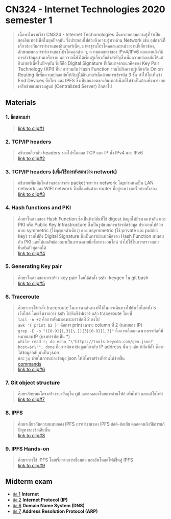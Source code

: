 # CN324 - Internet Technologies 2020 semester 1
> เนื้อหาในรายวิชา CN324 - Internet Techonologies นั้นครอบคลุมความรู้ที่จำเป็นของอินเทอร์เน็ตในยุคปัจจุบัน ซึ่งประกอบไปด้วยถึงความรู้ทางด้าน Network เช่น อุปกรณ์ที่เกี่ยวข้องกับการทำงานของอินเทอร์เน็ต, มาตรฐานโปรโตคอลและหน่วยงานที่เกี่ยวข้อง, ลักษณะและการทำงานของโปรโตคอลต่าง ๆ, ความแตกต่างของ IPv4/IPv6 ตลอดจนถึงวิธีการส่งข้อมูลผ่านเครือข่าย นอกจากนี้ยังได้เรียนรู้เกี่ยวกับสิ่งสำคัญซึ่งเพิ่มความปลอดภัยให้แก่อินเทอร์เน็ตในปัจจุบัน ซึ่งก็คือ Digital Signature ที่เกิดมาจากแนวคิดของ Key Pair Technology (KPI) ที่นำมารวมกับ Hash Function รวมไปถึงความรู้เกี่ยวกับ Onion Routing ที่เพิ่มความปลอดภัยให้กับผู้ใช้อินเทอร์เน็ตด้วยการเข้ารหัส 3 ชั้น ทำให้ไม่เห็นว่า End Devices คือใคร และ IPFS ซึ่งเป็นอนาคตของอินเทอร์เน็ตที่ไม่จำเป็นต้องพึ่งพาระบบเครือข่ายแบบรวมศูนย์ (Centralized Server) อีกต่อไป


## Materials

### 1. ข้อสอบเก่า
> [link to clip#1](https://youtu.be/vAZFbvOROug)

### 2. TCP/IP headers 
> อธิบายเกี่ยวกับ headers ของโปรโตคอล TCP และ IP ทั้ง IPv4 และ IPv6<br>
> [link to clip#2](https://youtu.be/ki53k7tfotc)

### 3. TCP/IP headers (เพิ่มวิธีการส่งระหว่าง network)
> อธิบายเพิ่มเติมในส่วนของการส่ง packet ระหว่าง network โดpกำหนดเป็น LAN network และ WIFI network ซึ่งเชื่อมกันด้วย router ที่อยู่ระหว่างเครือข่ายทั้งสอง <br>
> [link to clip#3](https://youtu.be/7yGRjiYn2CM)

### 4. Hash functions and PKI
> ศึกษาในส่วนของ Hash Function ซึ่งเป็นฟังก์ชันที่ใช้ digest ข้อมูลให้มีขนาดเท่ากัน และ PKI หรือ Public Key Infrastructure ซึ่งเป็นรูปแบบการเข้ารหัสข้อมูล ประกอบไปด้วยแบบ symmetric (ใช้กุญแจตัวเดียว) และ asymmetric (ใช้ private และ public key) รวมไปถึง Digital Signature ซึ่งเป็นการนำแนวคิดของ Hash Function มาผสมกับ PKI และได้ผลลัพธ์ออกมาเป็นการลงลายมือชื่อทางออนไลน์ นำไปใช้ในการตรวจสอบยืนยันตัวบุคคลได้<br>
> [link to clip#4](https://youtu.be/vAZFbvOROug)

### 5. Generating Key pair
> ศึกษาในส่วนของการสร้าง key pair โดยใช้คำสั่ง ssh -keygen ใน git bash<br>
> [link to clip#5](https://youtu.be/DPmdFAXuIBw)

### 6. Traceroute
> ศึกษาการใช้คำสั่ง traceroute ในการหาเส้นทางที่ใช้ในการเดินทางไปยังเว็บไซต์ทั้ง 5 เว็บไซต์ โดยเริ่มจากการ ssh ไปยังเซิร์ฟเวอร์ แล้ว traceroute โดยที่ <br>
> `tail -n +2` คือการตัดมาเฉพาะบรรทัดที่ 2 ลงไป <br>
> `awk '{ print $2 }'` คือการ print เฉพาะ column ที่ 2 (หมายเลข IP) <br>
> `grep -E -o "([0-9]{1,3}[\.]){3}[0-9]{1,3}"` คือการเลืออกเฉพาะบรรทัดที่มีหมายเลข IP (บางทรรทัดเป็น \*) <br>
> `while read r; do echo "\"https://tools.keycdn.com/geo.json?host=$r\""; done` คือการค้นหาข้อมูลเกี่ยวกับ IP address นั้น ๆ เช่น พิกัดที่ตั้ง ซึ่งจะได้ข้อมูลกลับมาเป็น json <br>
> และ `jq` ช่วยในการแปลงข้อมูล json ให้มีโครงสร้างที่อ่านได้ง่ายขึ้น <br>
> [commands](https://github.com/keirace/cn324/blob/gh-pages/traceroute)<br>
> [link to clip#6](https://youtu.be/QBNvroTTlDU)

### 7. Git object structure
> ศึกษาลักษณะโครงสร้างของวัตถุใน git และทดลองโดยการอ่านไฟล์ เพิ่มไฟล์ และแก้ไขไฟล์<br>
> [link to clip#7](https://youtu.be/pszhYeB_qZg)

### 8. IPFS
> ศึกษาเกี่ยวกับความหมายของ IPFS การทำงานของ IPFS ข้อดี-ข้อเสีย ตลอดจนถึงวิธีการแก้ปัญหาของข้อเสียนั้น <br>
> [link to clip#8](https://youtu.be/gQ6CjGrtQUg)

### 9. IPFS Hands-on
> ศึกษาการใช้ IPFS โดยเริ่มจากการเชื่อมต่อ และอัพโหลดไฟล์ขึ้นสู่ IPFS <br>
> [link to clip#9](https://youtu.be/ZLe-V6PJXKk)


## Midterm exam
- [ข้อ 1](https://youtu.be/EIPNZAGMSZc) **Internet** 
- [ข้อ 2](https://youtu.be/2rz3v2JLqRU) **Internet Protocol (IP)**
- [ข้อ 6](https://youtu.be/Ch9F8j0ZSlI) **Domain Name System (DNS)**
- [ข้อ 7](https://youtu.be/lmtC7YhDqrs) **Address Resolution Protocol (ARP)**
